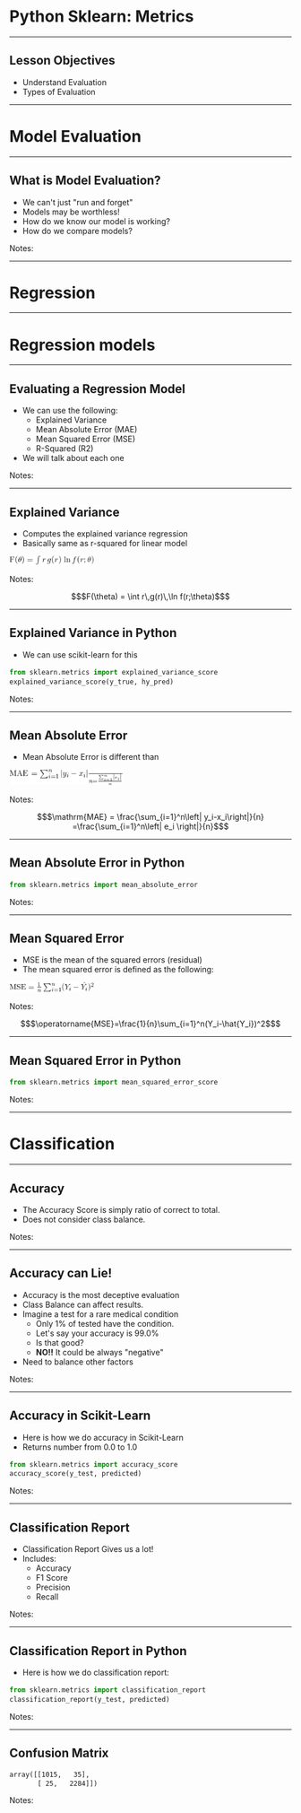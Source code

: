# Python Sklearn: Metrics 
---

## Lesson Objectives
 * Understand Evaluation
 * Types of Evaluation

---

# Model Evaluation 
---

## What is Model Evaluation?
 * We can't just "run and forget"
 * Models may be worthless!
 * How do we know our model is working?
 * How do we compare models?


Notes:

---
# Regression
---
 # Regression models 
---

## Evaluating a Regression Model
 * We can use the following:
   - Explained Variance
   - Mean Absolute Error (MAE)
   - Mean Squared Error (MSE)
   - R-Squared (R2)
 * We will talk about each one



Notes:

---

## Explained Variance
 * Computes the explained variance regression
 * Basically same as r-squared for linear model

<img src="../../assets/images/data-analysis-python/3rd-party/math01.png" alt="math01.png" style="width:30%;"/><!-- {"left" : 3.33, "top" : 2.45, "height" : 0.38, "width" : 3.59} -->


Notes:

```math
$F(\theta) = \int r\,g(r)\,\ln f(r;\theta)$
```
---

## Explained Variance in Python

 * We can use scikit-learn for this

```python
from sklearn.metrics import explained_variance_score
explained_variance_score(y_true, hy_pred)
```
<!-- {"left" : 0.0, "top" : 1.47, "height" : 0.87, "width" : 10.25} -->


Notes:

---

## Mean Absolute Error

 * Mean Absolute Error is different than


<img src="../../assets/images/data-analysis-python/3rd-party/math02.png" alt="math02.png" style="width:40%;"/><!-- {"left" : 3.33, "top" : 2.45, "height" : 0.38, "width" : 3.59} -->

Notes:

```math
$\mathrm{MAE} = \frac{\sum_{i=1}^n\left| y_i-x_i\right|}{n} =\frac{\sum_{i=1}^n\left| e_i \right|}{n}$
```
---

## Mean Absolute Error in Python

```python
from sklearn.metrics import mean_absolute_error

```
<!-- {"left" : 0.0, "top" : 1.01, "height" : 0.7, "width" : 10.25} -->


Notes:

---

## Mean Squared Error

 * MSE is the mean of the squared errors (residual)
 * The mean squared error is defined as the following:


<img src="../../assets/images/data-analysis-python/3rd-party/math03.png" alt="math03.png" style="width:30%;"/><!-- {"left" : 3.02, "top" : 2.49, "height" : 0.5, "width" : 4.21} -->


Notes:

```math
$\operatorname{MSE}=\frac{1}{n}\sum_{i=1}^n(Y_i-\hat{Y_i})^2$
```
---

## Mean Squared Error in Python

```python
from sklearn.metrics import mean_squared_error_score

```
<!-- {"left" : 0.0, "top" : 1.01, "height" : 0.7, "width" : 10.25} -->


Notes:

---

# Classification
---

## Accuracy

 * The Accuracy Score is simply ratio of correct to total.
 * Does not consider class balance.



Notes:

---

## Accuracy can Lie!
 * Accuracy is the most deceptive evaluation
 * Class Balance can affect results.
 * Imagine a test for a rare medical condition
   - Only 1% of tested have the condition.
   - Let's say your accuracy is 99.0%
   - Is that good?
   - **NO!!** It could be always "negative"
 * Need to balance other factors



Notes:

---

## Accuracy in Scikit-Learn
 * Here is how we do accuracy in Scikit-Learn
 * Returns number from 0.0 to 1.0

```python
from sklearn.metrics import accuracy_score
accuracy_score(y_test, predicted)
```
<!-- {"left" : 0.0, "top" : 1.98, "height" : 1.05, "width" : 10.16} -->

Notes:

---

## Classification Report
 * Classification Report Gives us a lot!
 * Includes:
   - Accuracy
   - F1 Score
   - Precision
   - Recall



Notes:

---

## Classification Report in Python
 * Here is how we do classification report:

```python
from sklearn.metrics import classification_report
classification_report(y_test, predicted)
```
<!-- {"left" : 0.0, "top" : 1.54, "height" : 0.93, "width" : 10.32} -->


Notes:

---

## Confusion Matrix



```text
array([[1015,   35],
       [ 25,   2284]])
```
<!-- {"left" : 0.0, "top" : 1.09, "height" : 1.1, "width" : 6.07} -->



Notes:




